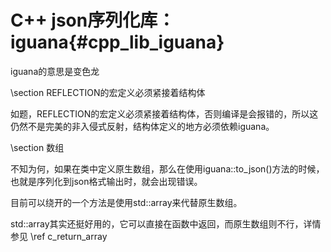 C++ json序列化库：iguana{#cpp_lib_iguana}
=======================================

iguana的意思是变色龙

\section REFLECTION的宏定义必须紧接着结构体

如题，REFLECTION的宏定义必须紧接着结构体，否则编译是会报错的，所以这仍然不是完美的非入侵式反射，结构体定义的地方必须依赖iguana。

\section 数组

不知为何，如果在类中定义原生数组，那么在使用iguana::to_json()方法的时候，也就是序列化到json格式输出时，就会出现错误。

目前可以绕开的一个方法是使用std::array来代替原生数组。

std::array其实还挺好用的，它可以直接在函数中返回，而原生数组则不行，详情参见 \ref c_return_array 